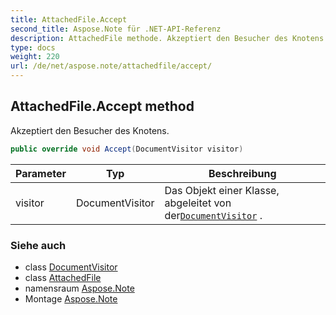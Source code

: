 ```yaml
---
title: AttachedFile.Accept
second_title: Aspose.Note für .NET-API-Referenz
description: AttachedFile methode. Akzeptiert den Besucher des Knotens.
type: docs
weight: 220
url: /de/net/aspose.note/attachedfile/accept/
---
```

## AttachedFile.Accept method

Akzeptiert den Besucher des Knotens.

```csharp
public override void Accept(DocumentVisitor visitor)
```

| Parameter | Typ | Beschreibung |
| --- | --- | --- |
| visitor | DocumentVisitor | Das Objekt einer Klasse, abgeleitet von der[`DocumentVisitor`](../../documentvisitor/) . |

### Siehe auch

* class [DocumentVisitor](../../documentvisitor/)
* class [AttachedFile](../)
* namensraum [Aspose.Note](../../attachedfile/)
* Montage [Aspose.Note](../../../)


